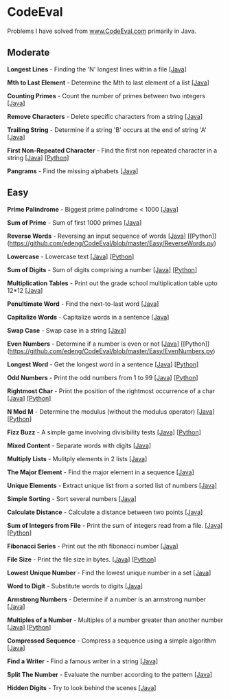 CodeEval
========
Problems I have solved from www.CodeEval.com primarily in Java.

## Moderate 
**Longest Lines** - Finding the 'N' longest lines within a file	[[Java]](https://github.com/edeng/CodeEval/blob/master/Moderate/LongestLines.java)

**Mth to Last Element** - Determine the Mth to last element of a list	 [[Java]](https://github.com/edeng/CodeEval/blob/master/Moderate/MthToLast.java)

**Counting Primes** - Count the number of primes between two integers [[Java]](https://github.com/edeng/CodeEval/blob/master/Moderate/CountingPrimes.java)	

**Remove Characters** - Delete specific characters from a string	[[Java]](https://github.com/edeng/CodeEval/blob/master/Moderate/RemoveCharacters.java) 

**Trailing String** - Determine if a string 'B' occurs at the end of string 'A' [[Java]](https://github.com/edeng/CodeEval/blob/master/Moderate/TrailingString.java) 

**First Non-Repeated Character** - Find the first non repeated character in a string	[[Java]](https://github.com/edeng/CodeEval/blob/master/Moderate/FirstNonRepeat.java) [[Python]](https://github.com/edeng/CodeEval/blob/master/Moderate/FirstNonRepeat.py)

**Pangrams** - Find the missing alphabets	[[Java]](https://github.com/edeng/CodeEval/blob/master/Moderate/Panagrams.java)

## Easy 
**Prime Palindrome** - Biggest prime palindrome < 1000 [[Java]](https://github.com/edeng/CodeEval/blob/master/Easy/PrimePalindrome.java)

**Sum of Prime** - Sum of first 1000 primes [[Java]](https://github.com/edeng/CodeEval/blob/master/Easy/SumOfPrimes.java)

**Reverse Words** - Reversing an input sequence of words [[Java]](https://github.com/edeng/CodeEval/blob/master/Easy/ReverseWords.java) [[Python]] (https://github.com/edeng/CodeEval/blob/master/Easy/ReverseWords.py)

**Lowercase** - Lowercase text [[Java]](https://github.com/edeng/CodeEval/blob/master/Easy/Lowercase.java) [[Python]](https://github.com/edeng/CodeEval/blob/master/Easy/Lowercase.py)

**Sum of Digits** - Sum of digits comprising a number [[Java]](https://github.com/edeng/CodeEval/blob/master/Easy/SumOfDigits.java) [[Python]](https://github.com/edeng/CodeEval/blob/master/Easy/SumOfDigits.py) 

**Multiplication Tables** - Print out the grade school multiplication table upto 12*12 [[Java]](https://github.com/edeng/CodeEval/blob/master/Easy/MultiplicationTable.java)

**Penultimate Word** - Find the next-to-last word [[Java]](https://github.com/edeng/CodeEval/blob/master/Easy/PenulimateWord.java)

**Capitalize Words** - Capitalize words in a sentence [[Java]](https://github.com/edeng/CodeEval/blob/master/Easy/CapitalizeWords.java)

**Swap Case** - Swap case in a string [[Java]](https://github.com/edeng/CodeEval/blob/master/Easy/SwapCase.java)

**Even Numbers** - Determine if a number is even or not	[[Java]](https://github.com/edeng/CodeEval/blob/master/EvenNumbers.java) [[Python]] (https://github.com/edeng/CodeEval/blob/master/Easy/EvenNumbers.py)

**Longest Word** - Get the longest word in a sentence [[Java]](https://github.com/edeng/CodeEval/blob/master/Easy/LongestWord.java) [[Python]](https://github.com/edeng/CodeEval/blob/master/Easy/LongestWord.py)

**Odd Numbers** - Print the odd numbers from 1 to 99	[[Java]](https://github.com/edeng/CodeEval/blob/master/Easy/OddNumbers.java) [[Python]](https://github.com/edeng/CodeEval/blob/master/Easy/OddNumbers.py)

**Rightmost Char** - Print the position of the rightmost occurrence of a char	 [[Java]](https://github.com/edeng/CodeEval/blob/master/Easy/RightmostChar.java) [[Python]](https://github.com/edeng/CodeEval/blob/master/Easy/RightmostChar.py)

**N Mod M** - Determine the modulus (without the modulus operator) [[Java]](https://github.com/edeng/CodeEval/blob/master/Easy/NModN.java) [[Python]](https://github.com/edeng/CodeEval/blob/master/Easy/NModM.py)

**Fizz Buzz** - A simple game involving divisibility tests [[Java]](https://github.com/edeng/CodeEval/blob/master/FizzBuzz.java) [[Python]](https://github.com/edeng/CodeEval/blob/master/Easy/FizzBuzz.py)

**Mixed Content** - Separate words with digits [[Java]](https://github.com/edeng/CodeEval/blob/master/Easy/MixedContent.java)

**Multiply Lists** - Mulitply elements in 2 lists [[Java]](https://github.com/edeng/CodeEval/blob/master/Easy/MultiplyLists.java) 

**The Major Element** - Find the major element in a sequence [[Java]](https://github.com/edeng/CodeEval/blob/master/Easy/TheMajorElement.java)

**Unique Elements** - Extract unique list from a sorted list of numbers [[Java]](https://github.com/edeng/CodeEval/blob/master/Easy/UniqueElements.java) 

**Simple Sorting** - Sort several numbers [[Java]](https://github.com/edeng/CodeEval/blob/master/Easy/SimpleSorting.java)

**Calculate Distance** - Calculate a distance between two points [[Java]](https://github.com/edeng/CodeEval/blob/master/Easy/CalculateDistance.java)

**Sum of Integers from File** - Print the sum of integers read from a file. [[Java]](https://github.com/edeng/CodeEval/blob/master/Easy/SumOfIntegersFromFile.java) [[Python]](https://github.com/edeng/CodeEval/blob/master/Easy/SumOfIntegersFromFile.py)

**Fibonacci Series** - Print out the nth fibonacci number [[Java]](https://github.com/edeng/CodeEval/blob/master/Easy/Fibonacci.java)

**File Size** - Print the file size in bytes. [[Java]](https://github.com/edeng/CodeEval/blob/master/Easy/FileSize.java) [[Python]](https://github.com/edeng/CodeEval/blob/master/Easy/FileSize.py)

**Lowest Unique Number** - Find the lowest unique number in a set [[Java]](https://github.com/edeng/CodeEval/blob/master/Easy/LowestUniqueNumber.java)

**Word to Digit** - Substitute words to digits [[Java]](https://github.com/edeng/CodeEval/blob/master/Easy/WordToDigit.java) 

**Armstrong Numbers** - Determine if a number is an armstrong number [[Java]](https://github.com/edeng/CodeEval/blob/master/Easy/ArmstrongNumbers.java)

**Multiples of a Number** - Multiples of a number greater than another number [[Java]](https://github.com/edeng/CodeEval/blob/master/Easy/MultiplesOfANumber.java)   [[Python]](https://github.com/edeng/CodeEval/blob/master/Easy/MultiplesOfANumber.py) 

**Compressed Sequence** - Compress a sequence using a simple algorithm [[Java]](https://github.com/edeng/CodeEval/blob/master/Easy/CompressedSequence.java)

**Find a Writer** - Find a famous writer in a string [[Java]](https://github.com/edeng/CodeEval/blob/master/Easy/FindAWriter.java) 

**Split The Number** - Evaluate the number according to the pattern [[Java]](https://github.com/edeng/CodeEval/blob/master/Easy/SplitTheNumber.java)

**Hidden Digits** - Try to look behind the scenes [[Java]](https://github.com/edeng/CodeEval/blob/master/Easy/HiddenDigits.java) 
